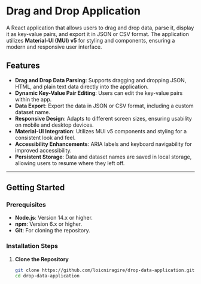 # Drag and Drop Application

A React application that allows users to drag and drop data, parse it, display it as key-value pairs, and export it in JSON or CSV format. The application utilizes **Material-UI (MUI) v5** for styling and components, ensuring a modern and responsive user interface.

## **Features**

- **Drag and Drop Data Parsing**: Supports dragging and dropping JSON, HTML, and plain text data directly into the application.
- **Dynamic Key-Value Pair Editing**: Users can edit the key-value pairs within the app.
- **Data Export**: Export the data in JSON or CSV format, including a custom dataset name.
- **Responsive Design**: Adapts to different screen sizes, ensuring usability on mobile and desktop devices.
- **Material-UI Integration**: Utilizes MUI v5 components and styling for a consistent look and feel.
- **Accessibility Enhancements**: ARIA labels and keyboard navigability for improved accessibility.
- **Persistent Storage**: Data and dataset names are saved in local storage, allowing users to resume where they left off.

---

## **Getting Started**

### **Prerequisites**

- **Node.js**: Version 14.x or higher.
- **npm**: Version 6.x or higher.
- **Git**: For cloning the repository.

### **Installation Steps**

1. **Clone the Repository**

   ```bash
   git clone https://github.com/loicniragire/drop-data-application.git
   cd drop-data-application
